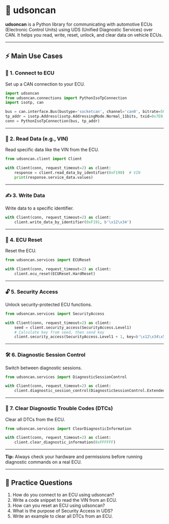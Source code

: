 # 🚗 udsoncan

**udsoncan** is a Python library for communicating with automotive ECUs (Electronic Control Units) using UDS (Unified Diagnostic Services) over CAN. It helps you read, write, reset, unlock, and clear data on vehicle ECUs.

---

## ⚡ Main Use Cases

### 🔌 1. Connect to ECU

Set up a CAN connection to your ECU.

```python
import udsoncan
from udsoncan.connections import PythonIsoTpConnection
import isotp, can

bus = can.interface.Bus(bustype='socketcan', channel='can0', bitrate=500000)
tp_addr = isotp.Address(isotp.AddressingMode.Normal_11bits, txid=0x7E0, rxid=0x7E8)
conn = PythonIsoTpConnection(bus, tp_addr)
```

---

### 📖 2. Read Data (e.g., VIN)

Read specific data like the VIN from the ECU.

```python
from udsoncan.client import Client

with Client(conn, request_timeout=2) as client:
    response = client.read_data_by_identifier(0xF190)  # VIN
    print(response.service_data.values)
```

---

### ✍️ 3. Write Data

Write data to a specific identifier.

```python
with Client(conn, request_timeout=2) as client:
    client.write_data_by_identifier(0xF191, b'\x12\x34')
```

---

### 🔄 4. ECU Reset

Reset the ECU.

```python
from udsoncan.services import ECUReset

with Client(conn, request_timeout=2) as client:
    client.ecu_reset(ECUReset.HardReset)
```

---

### 🔓 5. Security Access

Unlock security-protected ECU functions.

```python
from udsoncan.services import SecurityAccess

with Client(conn, request_timeout=2) as client:
    seed = client.security_access(SecurityAccess.Level1)
    # Calculate key from seed, then send key
    client.security_access(SecurityAccess.Level1 + 1, key=b'\x12\x34\x56\x78')
```

---

### 🛠️ 6. Diagnostic Session Control

Switch between diagnostic sessions.

```python
from udsoncan.services import DiagnosticSessionControl

with Client(conn, request_timeout=2) as client:
    client.diagnostic_session_control(DiagnosticSessionControl.ExtendedDiagnosticSession)
```

---

### 🧹 7. Clear Diagnostic Trouble Codes (DTCs)

Clear all DTCs from the ECU.

```python
from udsoncan.services import ClearDiagnosticInformation

with Client(conn, request_timeout=2) as client:
    client.clear_diagnostic_information(0xFFFFFF)
```

---

**Tip:** Always check your hardware and permissions before running diagnostic commands on a real ECU.

---

## 📝 Practice Questions

1. How do you connect to an ECU using udsoncan?
2. Write a code snippet to read the VIN from an ECU.
3. How can you reset an ECU using udsoncan?
4. What is the purpose of Security Access in UDS?
5. Write an example to clear all DTCs from an ECU.
